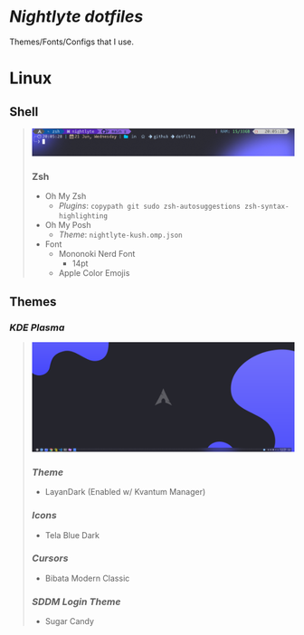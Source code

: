 # ***Nightlyte dotfiles*** 
Themes/Fonts/Configs that I use.

# **Linux**

## **Shell** 
> ![nightlyte-kush](images/nightlyte-kush.png)
> ### Zsh
>  * Oh My Zsh
>    - *Plugins*: `copypath git sudo zsh-autosuggestions zsh-syntax-highlighting`
>  * Oh My Posh
>    - *Theme*: `nightlyte-kush.omp.json`
>  * Font
>    - Mononoki Nerd Font
>      - 14pt
>    - Apple Color Emojis



## **Themes**
### *KDE Plasma*
> ![nightlyte-desktop](images/nightlyte-desktop.png)
> ### ***Theme*** 
> * LayanDark (Enabled w/ Kvantum Manager)
>
> ### ***Icons***
> * Tela Blue Dark
>
> ### ***Cursors***
> * Bibata Modern Classic
>
> ### ***SDDM Login Theme***
> * Sugar Candy



<!-- # Helpful Commands
<details>
  <summary> 
    <b> Installing multiple fonts zips at once </b>
  </summary>

  ```bash
  # Download font zips from here - https://www.nerdfonts.com/font-downloads
  cd <your_font_zips>
  # next command extracts all TTF and OTF files into your `.fonts` folder.
  unzip "*.zip" "*.ttf" "*.otf" -d ${HOME}/.fonts
  # next command rebuilds font cache
  sudo fc-cache -f -v
  ```
  
</details>

<details>
  <summary> 
    <b> Importing/exporting gnome terminal profiles (gnome-terminal-profiles.dconf) </b>
  </summary>

  ```bash
  #Export profile to file
  dconf dump /org/gnome/terminal/legacy/profiles:/ > ~/gnome-terminal-profiles.dconf

  #Import profile from file
  dconf load /org/gnome/terminal/legacy/profiles:/ < /$LOCATION/gnome-terminal-profiles.dconf
  ```
  If you don't have dconf editor, you can install it with
  ```bash
  sudo apt-get install dconf-editor
  ```

</details> -->



